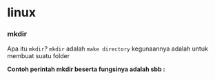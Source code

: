 # linux

### mkdir

Apa itu `mkdir`? `mkdir` adalah `make directory` kegunaannya adalah untuk membuat suatu folder

__Contoh perintah mkdir beserta fungsinya adalah sbb :__
